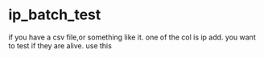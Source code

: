 # ip_batch_test
if you have a csv file,or something like it. one of the col is ip add. you want to test if they are alive. use this
